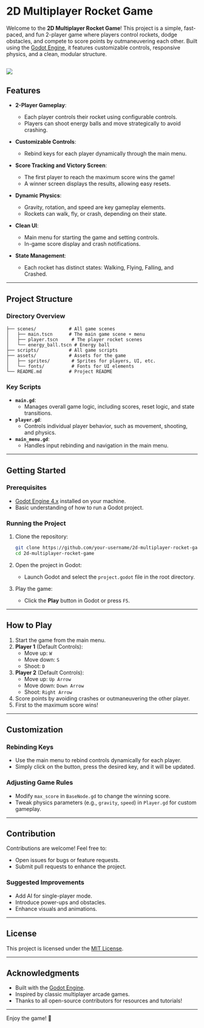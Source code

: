 
# 2D Multiplayer Rocket Game

Welcome to the **2D Multiplayer Rocket Game**! This project is a simple, fast-paced, and fun 2-player game where players control rockets, dodge obstacles, and compete to score points by outmaneuvering each other. Built using the [Godot Engine](https://godotengine.org/), it features customizable controls, responsive physics, and a clean, modular structure.

![](scene.gif)
---

## Features

- **2-Player Gameplay**:
  - Each player controls their rocket using configurable controls.
  - Players can shoot energy balls and move strategically to avoid crashing.

- **Customizable Controls**:
  - Rebind keys for each player dynamically through the main menu.

- **Score Tracking and Victory Screen**:
  - The first player to reach the maximum score wins the game!
  - A winner screen displays the results, allowing easy resets.

- **Dynamic Physics**:
  - Gravity, rotation, and speed are key gameplay elements.
  - Rockets can walk, fly, or crash, depending on their state.

- **Clean UI**:
  - Main menu for starting the game and setting controls.
  - In-game score display and crash notifications.

- **State Management**:
  - Each rocket has distinct states: Walking, Flying, Falling, and Crashed.

---

## Project Structure

### Directory Overview
```plaintext
├── scenes/            # All game scenes
│   ├── main.tscn      # The main game scene + menu
│   ├── player.tscn     # The player rocket scenes
│   └── energy_ball.tscn # Energy ball
├── scripts/           # All game scripts
├── assets/            # Assets for the game
│   ├── sprites/        # Sprites for players, UI, etc.
│   └── fonts/          # Fonts for UI elements
└── README.md          # Project README
```

### Key Scripts

- **`main.gd`**:
  - Manages overall game logic, including scores, reset logic, and state transitions.
- **`player.gd`**:
  - Controls individual player behavior, such as movement, shooting, and physics.
- **`main_menu.gd`**:
  - Handles input rebinding and navigation in the main menu.
---

## Getting Started

### Prerequisites

- [Godot Engine 4.x](https://godotengine.org/download) installed on your machine.
- Basic understanding of how to run a Godot project.

### Running the Project

1. Clone the repository:
   ```bash
   git clone https://github.com/your-username/2d-multiplayer-rocket-game.git
   cd 2d-multiplayer-rocket-game
   ```

2. Open the project in Godot:
   - Launch Godot and select the `project.godot` file in the root directory.

3. Play the game:
   - Click the **Play** button in Godot or press `F5`.

---

## How to Play

1. Start the game from the main menu.
2. **Player 1** (Default Controls):
   - Move up: `W`
   - Move down: `S`
   - Shoot: `D`
3. **Player 2** (Default Controls):
   - Move up: `Up Arrow`
   - Move down: `Down Arrow`
   - Shoot: `Right Arrow`
4. Score points by avoiding crashes or outmaneuvering the other player.
5. First to the maximum score wins!

---

## Customization

### Rebinding Keys
- Use the main menu to rebind controls dynamically for each player.
- Simply click on the button, press the desired key, and it will be updated.

### Adjusting Game Rules
- Modify `max_score` in `BaseNode.gd` to change the winning score.
- Tweak physics parameters (e.g., `gravity`, `speed`) in `Player.gd` for custom gameplay.

---

## Contribution

Contributions are welcome! Feel free to:
- Open issues for bugs or feature requests.
- Submit pull requests to enhance the project.

### Suggested Improvements
- Add AI for single-player mode.
- Introduce power-ups and obstacles.
- Enhance visuals and animations.

---

## License

This project is licensed under the [MIT License](LICENSE).

---

## Acknowledgments

- Built with the [Godot Engine](https://godotengine.org/).
- Inspired by classic multiplayer arcade games.
- Thanks to all open-source contributors for resources and tutorials!

---

Enjoy the game! 🚀
